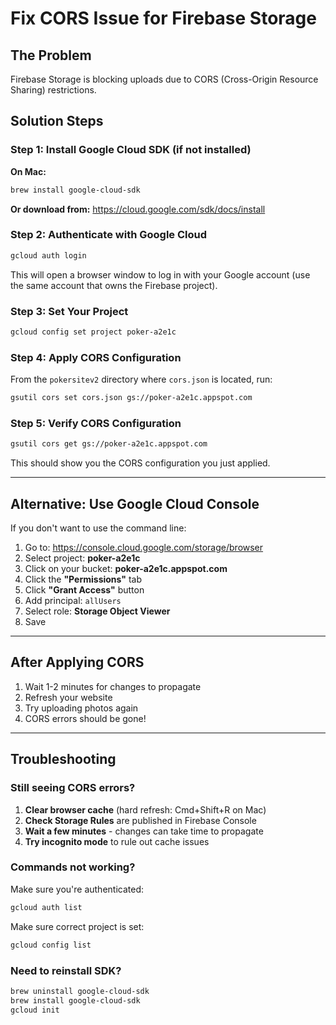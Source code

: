 # Fix CORS Issue for Firebase Storage

## The Problem
Firebase Storage is blocking uploads due to CORS (Cross-Origin Resource Sharing) restrictions.

## Solution Steps

### Step 1: Install Google Cloud SDK (if not installed)

**On Mac:**
```bash
brew install google-cloud-sdk
```

**Or download from:** https://cloud.google.com/sdk/docs/install

### Step 2: Authenticate with Google Cloud

```bash
gcloud auth login
```

This will open a browser window to log in with your Google account (use the same account that owns the Firebase project).

### Step 3: Set Your Project

```bash
gcloud config set project poker-a2e1c
```

### Step 4: Apply CORS Configuration

From the `pokersitev2` directory where `cors.json` is located, run:

```bash
gsutil cors set cors.json gs://poker-a2e1c.appspot.com
```

### Step 5: Verify CORS Configuration

```bash
gsutil cors get gs://poker-a2e1c.appspot.com
```

This should show you the CORS configuration you just applied.

---

## Alternative: Use Google Cloud Console

If you don't want to use the command line:

1. Go to: https://console.cloud.google.com/storage/browser
2. Select project: **poker-a2e1c**
3. Click on your bucket: **poker-a2e1c.appspot.com**
4. Click the **"Permissions"** tab
5. Click **"Grant Access"** button
6. Add principal: `allUsers`
7. Select role: **Storage Object Viewer**
8. Save

---

## After Applying CORS

1. Wait 1-2 minutes for changes to propagate
2. Refresh your website
3. Try uploading photos again
4. CORS errors should be gone!

---

## Troubleshooting

### Still seeing CORS errors?

1. **Clear browser cache** (hard refresh: Cmd+Shift+R on Mac)
2. **Check Storage Rules** are published in Firebase Console
3. **Wait a few minutes** - changes can take time to propagate
4. **Try incognito mode** to rule out cache issues

### Commands not working?

Make sure you're authenticated:
```bash
gcloud auth list
```

Make sure correct project is set:
```bash
gcloud config list
```

### Need to reinstall SDK?

```bash
brew uninstall google-cloud-sdk
brew install google-cloud-sdk
gcloud init
```


